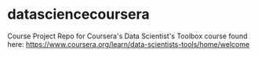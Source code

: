# datasciencecoursera
Course Project Repo for Coursera's Data Scientist's Toolbox course found here: https://www.coursera.org/learn/data-scientists-tools/home/welcome
